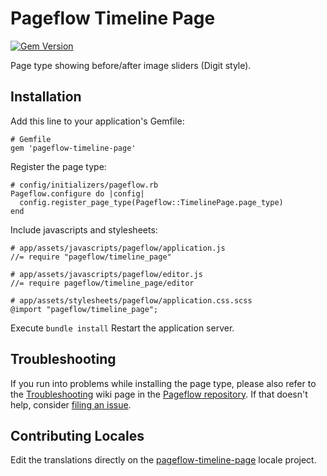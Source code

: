 # Pageflow Timeline Page

[![Gem Version](https://badge.fury.io/rb/pageflow-timeline-page.svg)](http://badge.fury.io/rb/pageflow-timeline-page)

Page type showing before/after image sliders (Digit style).

## Installation

Add this line to your application's Gemfile:

    # Gemfile
    gem 'pageflow-timeline-page'

Register the page type:

    # config/initializers/pageflow.rb
    Pageflow.configure do |config|
      config.register_page_type(Pageflow::TimelinePage.page_type)
    end

Include javascripts and stylesheets:

    # app/assets/javascripts/pageflow/application.js
    //= require "pageflow/timeline_page"

    # app/assets/javascripts/pageflow/editor.js
    //= require pageflow/timeline_page/editor

    # app/assets/stylesheets/pageflow/application.css.scss
    @import "pageflow/timeline_page";

Execute `bundle install`
Restart the application server.

## Troubleshooting

If you run into problems while installing the page type, please also
refer to the
[Troubleshooting](https://github.com/codevise/pageflow/wiki/Troubleshooting)
wiki page in the
[Pageflow repository](https://github.com/codevise/pageflow). If that
doesn't help, consider
[filing an issue](https://github.com/codevise/pageflow-timeline-page/issues).

## Contributing Locales

Edit the translations directly on the
[pageflow-timeline-page](http://www.localeapp.com/projects/public?search=tf/pageflow-timeline-page)
locale project.
